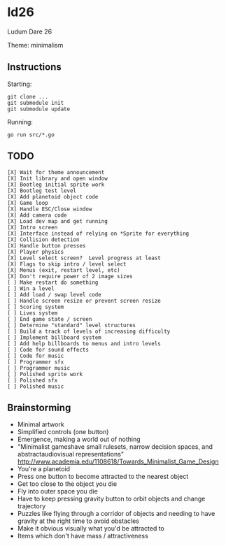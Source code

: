 ld26
====

Ludum Dare 26

Theme: minimalism

Instructions
------------
Starting:

    git clone ...
    git submodule init
    git submodule update

Running:

    go run src/*.go

TODO
----

    [X] Wait for theme announcement
    [X] Init library and open window
    [X] Bootleg initial sprite work
    [X] Bootleg test level
    [X] Add planetoid object code
    [X] Game loop
    [X] Handle ESC/Close window
    [X] Add camera code
    [X] Load dev map and get running
    [X] Intro screen
    [X] Interface instead of relying on *Sprite for everything
    [X] Collision detection
    [X] Handle button presses
    [X] Player physics
    [X] Level select screen?  Level progress at least
    [X] Flags to skip intro / level select
    [X] Menus (exit, restart level, etc)
    [X] Don't require power of 2 image sizes
    [ ] Make restart do something
    [ ] Win a level
    [ ] Add load / swap level code
    [ ] Handle screen resize or prevent screen resize
    [ ] Scoring system
    [ ] Lives system
    [ ] End game state / screen
    [ ] Determine "standard" level structures
    [ ] Build a track of levels of increasing difficulty
    [ ] Implement billboard system
    [ ] Add help billboards to menus and intro levels
    [ ] Code for sound effects
    [ ] Code for music
    [ ] Programmer sfx
    [ ] Programmer music
    [ ] Polished sprite work
    [ ] Polished sfx
    [ ] Polished music

Brainstorming
-------------
- Minimal artwork
- Simplified controls (one button)
- Emergence, making a world out of nothing
- "Minimalist gameshave small rulesets, narrow decision spaces, and
  abstractaudiovisual representations"
  http://www.academia.edu/1108618/Towards_Minimalist_Game_Design
- You're a planetoid
- Press one button to become attracted to the nearest object
- Get too close to the object you die
- Fly into outer space you die
- Have to keep pressing gravity button to orbit objects and change trajectory
- Puzzles like flying through a corridor of objects and needing to have gravity
  at the right time to avoid obstacles
- Make it obvious visually what you'd be attracted to
- Items which don't have mass / attractiveness

